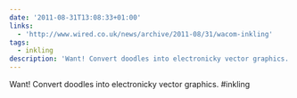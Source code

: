 ```yaml
---
date: '2011-08-31T13:08:33+01:00'
links:
  - 'http://www.wired.co.uk/news/archive/2011-08/31/wacom-inkling'
tags:
  - inkling
description: 'Want! Convert doodles into electronicky vector graphics. #inkling '
---
```

Want! Convert doodles into electronicky vector graphics. #inkling 
